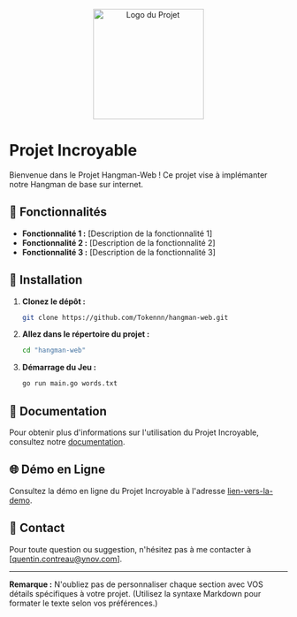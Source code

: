 <p align="center">
  <img src="votre-logo.png" alt="Logo du Projet" width="200">
</p>

# Projet Incroyable

Bienvenue dans le Projet Hangman-Web ! Ce projet vise à implémanter notre Hangman de base sur internet.

## 🌟 Fonctionnalités

- **Fonctionnalité 1 :** [Description de la fonctionnalité 1]
- **Fonctionnalité 2 :** [Description de la fonctionnalité 2]
- **Fonctionnalité 3 :** [Description de la fonctionnalité 3]

## 🚀 Installation

1. **Clonez le dépôt :**
    ```bash
    git clone https://github.com/Tokennn/hangman-web.git
    ```

2. **Allez dans le répertoire du projet :**
    ```bash
    cd "hangman-web"
    ```

3. **Démarrage du Jeu :**
    ```bash
    go run main.go words.txt
    ```

## 📖 Documentation

Pour obtenir plus d'informations sur l'utilisation du Projet Incroyable, consultez notre [documentation](lien-vers-la-doc).

## 🌐 Démo en Ligne

Consultez la démo en ligne du Projet Incroyable à l'adresse [lien-vers-la-demo](lien-vers-la-demo).


## 📧 Contact

Pour toute question ou suggestion, n'hésitez pas à me contacter à [quentin.contreau@ynov.com].

---

**Remarque :** N'oubliez pas de personnaliser chaque section avec VOS détails spécifiques à votre projet. (Utilisez la syntaxe Markdown pour formater le texte selon vos préférences.)
